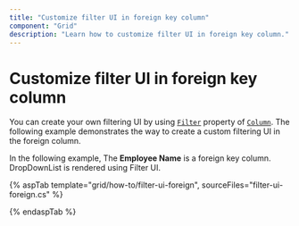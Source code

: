 ```yaml
---
title: "Customize filter UI in foreign key column"
component: "Grid"
description: "Learn how to customize filter UI in foreign key column."
---
```


# Customize filter UI in foreign key column

You can create your own filtering UI by using [`Filter`](https://help.syncfusion.com/cr/aspnetcore-js2/Syncfusion.EJ2.Grids.GridColumn.html#Syncfusion_EJ2_Grids_GridColumn_Filter) property of [`Column`](https://help.syncfusion.com/cr/aspnetcore-js2/Syncfusion.EJ2.Grids.GridColumn.html). The following example demonstrates the way to create a custom filtering UI in the foreign column.

In the following example, The **Employee Name** is a foreign key column. DropDownList is rendered using Filter UI.

{% aspTab template="grid/how-to/filter-ui-foreign", sourceFiles="filter-ui-foreign.cs" %}

{% endaspTab %}
